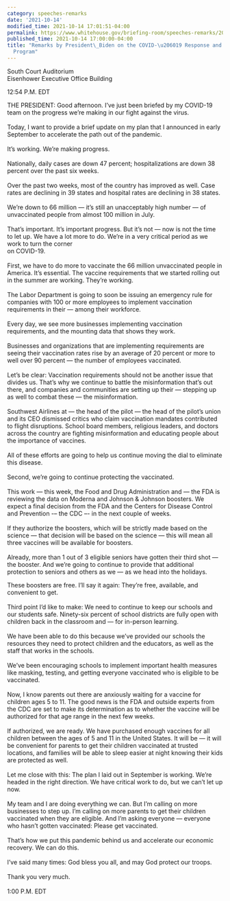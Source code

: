 ```yaml
---
category: speeches-remarks
date: '2021-10-14'
modified_time: 2021-10-14 17:01:51-04:00
permalink: https://www.whitehouse.gov/briefing-room/speeches-remarks/2021/10/14/remarks-by-president-biden-on-the-covid-19-response-and-vaccination-program-2/
published_time: 2021-10-14 17:00:00-04:00
title: "Remarks by President\_Biden on the COVID-\u206019 Response and Vaccination\_\
  Program"
---
```

 
South Court Auditorium  
Eisenhower Executive Office Building

12:54 P.M. EDT

THE PRESIDENT: Good afternoon. I’ve just been briefed by my COVID-19
team on the progress we’re making in our fight against the virus.  
   
Today, I want to provide a brief update on my plan that I announced in
early September to accelerate the path out of the pandemic.  
   
It’s working. We’re making progress.  
   
Nationally, daily cases are down 47 percent; hospitalizations are down
38 percent over the past six weeks.  
   
Over the past two weeks, most of the country has improved as well. Case
rates are declining in 39 states and hospital rates are declining in 38
states.  
   
We’re down to 66 million — it’s still an unacceptably high number — of
unvaccinated people from almost 100 million in July.  
   
That’s important. It’s important progress. But it’s not — now is not the
time to let up. We have a lot more to do. We’re in a very critical
period as we work to turn the corner  
on COVID-19.  
   
First, we have to do more to vaccinate the 66 million unvaccinated
people in America. It’s essential. The vaccine requirements that we
started rolling out in the summer are working. They’re working.  
   
The Labor Department is going to soon be issuing an emergency rule for
companies with 100 or more employees to implement vaccination
requirements in their — among their workforce.  
   
Every day, we see more businesses implementing vaccination requirements,
and the mounting data that shows they work.  
   
Businesses and organizations that are implementing requirements are
seeing their vaccination rates rise by an average of 20 percent or more
to well over 90 percent — the number of employees vaccinated.  
   
Let’s be clear: Vaccination requirements should not be another issue
that divides us. That’s why we continue to battle the misinformation
that’s out there, and companies and communities are setting up their —
stepping up as well to combat these — the misinformation.  
   
Southwest Airlines at — the head of the pilot — the head of the pilot’s
union and its CEO dismissed critics who claim vaccination mandates
contributed to flight disruptions. School board members, religious
leaders, and doctors across the country are fighting misinformation and
educating people about the importance of vaccines.  
   
All of these efforts are going to help us continue moving the dial to
eliminate this disease.  
   
Second, we’re going to continue protecting the vaccinated.  
   
This work — this week, the Food and Drug Administration and — the FDA is
reviewing the data on Moderna and Johnson & Johnson boosters. We expect
a final decision from the FDA and the Centers for Disease Control and
Prevention -– the CDC –- in the next couple of weeks.  
   
If they authorize the boosters, which will be strictly made based on the
science — that decision will be based on the science — this will mean
all three vaccines will be available for boosters.  
   
Already, more than 1 out of 3 eligible seniors have gotten their third
shot — the booster. And we’re going to continue to provide that
additional protection to seniors and others as we — as we head into the
holidays. 

These boosters are free. I’ll say it again: They’re free, available, and
convenient to get.  
   
Third point I’d like to make: We need to continue to keep our schools
and our students safe. Ninety-six percent of school districts are fully
open with children back in the classroom and — for in-person learning.  
   
We have been able to do this because we’ve provided our schools the
resources they need to protect children and the educators, as well as
the staff that works in the schools.  
   
We’ve been encouraging schools to implement important health measures
like masking, testing, and getting everyone vaccinated who is eligible
to be vaccinated.  
   
Now, I know parents out there are anxiously waiting for a vaccine for
children ages 5 to 11. The good news is the FDA and outside experts from
the CDC are set to make its determination as to whether the vaccine will
be authorized for that age range in the next few weeks.  
   
If authorized, we are ready. We have purchased enough vaccines for all
children between the ages of 5 and 11 in the United States. It will be —
it will be convenient for parents to get their children vaccinated at
trusted locations, and families will be able to sleep easier at night
knowing their kids are protected as well.  
   
Let me close with this: The plan I laid out in September is working.
We’re headed in the right direction. We have critical work to do, but we
can’t let up now.  
   
My team and I are doing everything we can. But I’m calling on more
businesses to step up. I’m calling on more parents to get their children
vaccinated when they are eligible. And I’m asking everyone — everyone
who hasn’t gotten vaccinated: Please get vaccinated.  
   
That’s how we put this pandemic behind us and accelerate our economic
recovery. We can do this.  
   
I’ve said many times: God bless you all, and may God protect our
troops.  
   
Thank you very much.  
   
1:00 P.M. EDT
